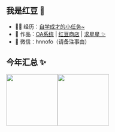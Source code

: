 ## 我是红豆 🫘

- 👨‍💻 经历：<a href="/" target="_blank">自学成才的小任务~</a>
- 🏡 作品：<a href="https://github.com/huazll/OfficeApplication" target="_blank">OA系统</a> | <a href="https://github.com/huazll/mumumall-backend" target="_blank">红豆商店</a> | <a href="https://github.com/huazll/mumumall-backend" target="_blank">求星星 ✨</a>
- 💬 微信：hnnofo（请备注事由）

## 今年汇总 ✨

<img align="" height="137px" src="https://github-readme-stats.vercel.app/api?username=huazll&hide_title=true&hide_border=true&show_icons=true&include_all_commits=true&line_height=21&bg_color=0,EC6C6C,FFD479,FFFC79,73FA79&theme=graywhite&locale=cn" /><img align="" height="137px" src="https://github-readme-stats.vercel.app/api/top-langs/?username=huazll&hide_title=true&hide_border=true&layout=compact&bg_color=0,73FA79,73FDFF,D783FF&theme=graywhite&locale=cn" />
